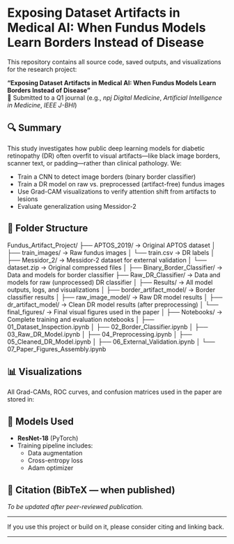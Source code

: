 # Exposing Dataset Artifacts in Medical AI: When Fundus Models Learn Borders Instead of Disease

This repository contains all source code, saved outputs, and visualizations for the research project:

**“Exposing Dataset Artifacts in Medical AI: When Fundus Models Learn Borders Instead of Disease”**  
🔬 Submitted to a Q1 journal (e.g., *npj Digital Medicine*, *Artificial Intelligence in Medicine*, *IEEE J-BHI*)

## 🔍 Summary

This study investigates how public deep learning models for diabetic retinopathy (DR) often overfit to visual artifacts—like black image borders, scanner text, or padding—rather than clinical pathology. We:
- Train a CNN to detect image borders (binary border classifier)
- Train a DR model on raw vs. preprocessed (artifact-free) fundus images
- Use Grad-CAM visualizations to verify attention shift from artifacts to lesions
- Evaluate generalization using Messidor-2

## 📁 Folder Structure

Fundus_Artifact_Project/
├── APTOS_2019/                    → Original APTOS dataset
│   ├── train_images/             → Raw fundus images
│   └── train.csv                 → DR labels
│
├── Messidor_2/                   → Messidor-2 dataset for external validation
│   └── dataset.zip              → Original compressed files
│
├── Binary_Border_Classifier/     → Data and models for border classifier
├── Raw_DR_Classifier/            → Data and models for raw (unprocessed) DR classifier
│
├── Results/                      → All model outputs, logs, and visualizations
│   ├── border_artifact_model/  → Border classifier results
│   ├── raw_image_model/        → Raw DR model results
│   ├── dr_artifact_model/      → Clean DR model results (after preprocessing)
│   └── final_figures/          → Final visual figures used in the paper
│
├── Notebooks/                    → Complete training and evaluation notebooks
│   ├── 01_Dataset_Inspection.ipynb
│   ├── 02_Border_Classifier.ipynb
│   ├── 03_Raw_DR_Model.ipynb
│   ├── 04_Preprocessing.ipynb
│   ├── 05_Cleaned_DR_Model.ipynb
│   ├── 06_External_Validation.ipynb
│   └── 07_Paper_Figures_Assembly.ipynb



## 📊 Visualizations

All Grad-CAMs, ROC curves, and confusion matrices used in the paper are stored in:

## 🧠 Models Used
- **ResNet-18** (PyTorch)
- Training pipeline includes:
  - Data augmentation
  - Cross-entropy loss
  - Adam optimizer

## 📝 Citation (BibTeX — when published)
*To be updated after peer-reviewed publication.*

---

If you use this project or build on it, please consider citing and linking back.

---

